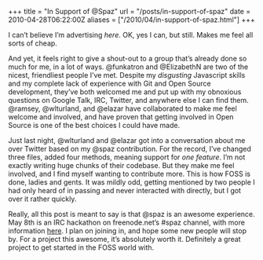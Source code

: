 +++
title = "In Support of @Spaz"
url = "/posts/in-support-of-spaz"
date = 2010-04-28T06:22:00Z
aliases = ["/2010/04/in-support-of-spaz.html"]
+++

I can’t believe I’m advertising _here_. OK, yes I can, but still. Makes me feel all sorts of cheap.

And yet, it feels right to give a shout-out to a group that’s already done so much for me, in a lot of ways. @funkatron and @ElizabethN are two of the nicest, friendliest people I’ve met. Despite my _disgusting_ Javascript skills and my complete lack of experience with Git and Open Source development, they’ve both welcomed me and put up with my obnoxious questions on Google Talk, IRC, Twitter, and anywhere else I can find them. @ramsey, @wlturland, and @elazar have collaborated to make me feel welcome and involved, and have proven that getting involved in Open Source is one of the best choices I could have made.

Just last night, @wlturland and @elazar got into a conversation about me over Twitter based on my @spaz contribution. For the record, I’ve changed three files, added four methods, meaning support for _one feature_. I’m not exactly writing huge chunks of their codebase. But they make me feel involved, and I find myself wanting to contribute more. This is how FOSS is done, ladies and gents. It was mildly odd, getting mentioned by two people I had only heard of in passing and never interacted with directly, but I got over it rather quickly.

Really, all this post is meant to say is that @spaz is an awesome experience. May 8th is an IRC hackathon on freenode.net’s #spaz channel, with more information [here](http://groups.google.com/group/spaz-users/t/b0fd9a8cdc6dc1df "Spaz Hackathon info"). I plan on joining in, and hope some new people will stop by. For a project this awesome, it’s absolutely worth it. Definitely a great project to get started in the FOSS world with.
